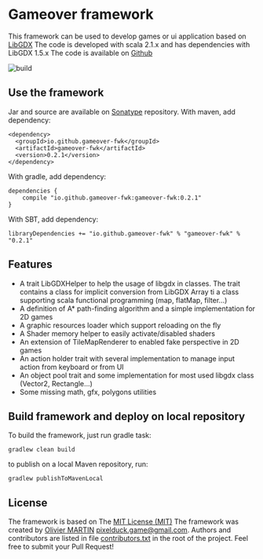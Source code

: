 # Gameover framework
This framework can be used to develop games or ui application based on [LibGDX](https://libgdx.badlogicgames.com)
The code is developed with scala 2.1.x and has dependencies with LibGDX 1.5.x
The code is available on [Github](https://github.com/gameover-fwl/gameover-fwk)

![build](https://travis-ci.org/gameover-fwk/gameover-fwk.svg?branch=master)

## Use the framework
Jar and source are available on [Sonatype](http://www.sonatype.org/) repository.
With maven, add dependency:
```
<dependency>
  <groupId>io.github.gameover-fwk</groupId>
  <artifactId>gameover-fwk</artifactId>
  <version>0.2.1</version>
</dependency>
```

With gradle, add dependency:
```
dependencies {
    compile "io.github.gameover-fwk:gameover-fwk:0.2.1"
}
```

With SBT, add dependency:
```
libraryDependencies += "io.github.gameover-fwk" % "gameover-fwk" % "0.2.1"
```

## Features
* A trait LibGDXHelper to help the usage of libgdx in classes. The trait contains a class for implicit conversion from LibGDX Array ti a class supporting scala functional programming (map, flatMap, filter...)
* A definition of A* path-finding algorithm and a simple implementation for 2D games
* A graphic resources loader which support reloading on the fly
* A Shader memory helper to easily activate/disabled shaders
* An extension of TileMapRenderer to enabled fake perspective in 2D games
* An action holder trait with several implementation to manage input action from keyboard or from UI
* An object pool trait and some implementation for most used libgdx class (Vector2, Rectangle...)
* Some missing math, gfx, polygons utilities

## Build framework and deploy on local repository
To build the framework, just run gradle task:
```
gradlew clean build
```

to publish on a local Maven repository, run:
```
gradlew publishToMavenLocal
```

## License
The framework is based on The [MIT License (MIT)](https://en.wikipedia.org/wiki/MIT_License)
The framework was created by [Olivier MARTIN](http://gameover.co.in) <pixelduck.game@gmail.com>.
Authors and contributors are listed in file [contributors.txt](contributors.txt) in the root of the project.
Feel free to submit your Pull Request!
